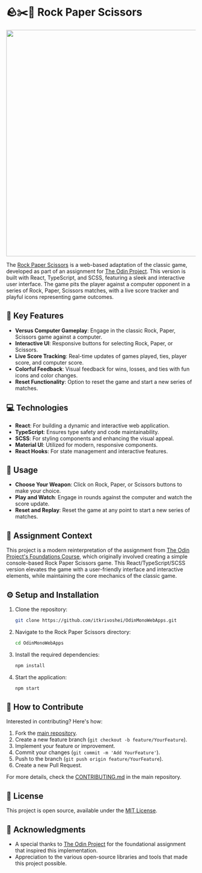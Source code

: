 # 🪨✂️📜 Rock Paper Scissors

<p align="center">
  <img src="https://github.com/itkrivoshei/OdinMonoWebApps/blob/main/media/RockPaperScissors.gif?raw=true" height="600">
</p>

The [Rock Paper Scissors](https://itkrivoshei.github.io/OdinMonoWebApps/#/RockPaperScissors) is a web-based adaptation of the classic game, developed as part of an assignment for [The Odin Project](https://www.theodinproject.com/lessons/foundations-rock-paper-scissors). This version is built with React, TypeScript, and SCSS, featuring a sleek and interactive user interface. The game pits the player against a computer opponent in a series of Rock, Paper, Scissors matches, with a live score tracker and playful icons representing game outcomes.

## 🌟 Key Features

- **Versus Computer Gameplay**: Engage in the classic Rock, Paper, Scissors game against a computer.
- **Interactive UI**: Responsive buttons for selecting Rock, Paper, or Scissors.
- **Live Score Tracking**: Real-time updates of games played, ties, player score, and computer score.
- **Colorful Feedback**: Visual feedback for wins, losses, and ties with fun icons and color changes.
- **Reset Functionality**: Option to reset the game and start a new series of matches.

## 💻 Technologies

- **React**: For building a dynamic and interactive web application.
- **TypeScript**: Ensures type safety and code maintainability.
- **SCSS**: For styling components and enhancing the visual appeal.
- **Material UI**: Utilized for modern, responsive components.
- **React Hooks**: For state management and interactive features.

## 🚀 Usage

- **Choose Your Weapon**: Click on Rock, Paper, or Scissors buttons to make your choice.
- **Play and Watch**: Engage in rounds against the computer and watch the score update.
- **Reset and Replay**: Reset the game at any point to start a new series of matches.

## 🎯 Assignment Context

This project is a modern reinterpretation of the assignment from [The Odin Project's Foundations Course](https://www.theodinproject.com/lessons/foundations-rock-paper-scissors), which originally involved creating a simple console-based Rock Paper Scissors game. This React/TypeScript/SCSS version elevates the game with a user-friendly interface and interactive elements, while maintaining the core mechanics of the classic game.

## ⚙️ Setup and Installation

1. Clone the repository:
   ```bash
   git clone https://github.com/itkrivoshei/OdinMonoWebApps.git
   ```
2. Navigate to the Rock Paper Scissors directory:
   ```bash
   cd OdinMonoWebApps
   ```
3. Install the required dependencies:
   ```bash
   npm install
   ```
4. Start the application:
   ```bash
   npm start
   ```

## 🤝 How to Contribute

Interested in contributing? Here's how:

1. Fork the [main repository](https://github.com/itkrivoshei/OdinMonoWebApps).
2. Create a new feature branch (`git checkout -b feature/YourFeature`).
3. Implement your feature or improvement.
4. Commit your changes (`git commit -m 'Add YourFeature'`).
5. Push to the branch (`git push origin feature/YourFeature`).
6. Create a new Pull Request.

For more details, check the [CONTRIBUTING.md](https://github.com/itkrivoshei/OdinMonoWebApps/blob/master/CONTRIBUTING.md) in the main repository.

## 📜 License

This project is open source, available under the [MIT License](https://github.com/itkrivoshei/OdinMonoWebApps/blob/master/LICENSE).

## 👏 Acknowledgments

- A special thanks to [The Odin Project](https://www.theodinproject.com/) for the foundational assignment that inspired this implementation.
- Appreciation to the various open-source libraries and tools that made this project possible.
